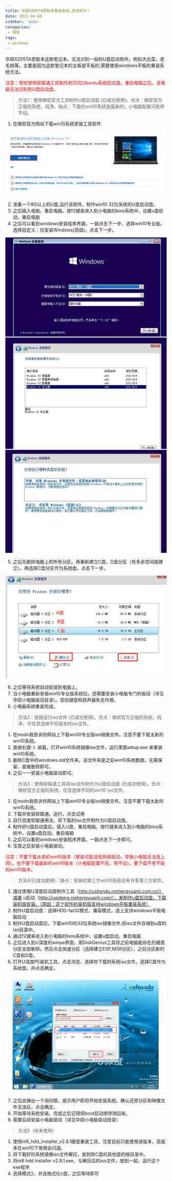 ```yaml
---
title: 华硕X205TA思聪本重装系统,亲测可行！
date: 2021-04-06
sidebar: 'auto'
categories: 
 - 随笔
tags:
 - windows
---
```



华硕X205TA思聪本这款笔记本。无法识别一般的U盘启动软件。例如大白菜，老毛桃等。主要是因为这款笔记本的主板是平板的,需要使用windows平板的重装系统方法。

<span style="color: red;">注意：曾经使用软碟通工具制作的32位Ubuntu系统启动盘。重启电脑之后，该电脑无法识别到U盘启动盘。</span>

> 方法1：使用微软官方工具制作U盘启动盘 (已成功使用)。优点：微软官方正版的系统，纯净。缺点：下载的win10系统是最新的。小电脑配置可能带不动。

1. 在微软官方网站下载win10系统安装工具软件

![20220708004620.png](../blog_img/20220708004620.png)

2. 准备一个8G以上的U盘,运行该软件。制作win10 32位系统的U盘启动盘。
3. 之后插入电脑，重启电脑。按f2键来进入到小电脑的bios系统中，设置u盘启动。重启电脑
4. 之后可以看到windows安装程序界面。一路点击下一步，选择win10专业版。选择自定义：仅安装Windows(高级)。点击下一步。

![20220708095112.png](../blog_img/20220708095112.png)
![20220708095206.png](../blog_img/20220708095206.png)
![20220708095219.png](../blog_img/20220708095219.png)

5. 之后先删除电脑上的所有分区。再重新建立C盘，D盘分区（有多余空间就建立）。再选择C盘分区作为系统盘。点击下一步。

![20220708095520.png](../blog_img/20220708095520.png)

6. 之后等待系统自动安装到电脑上。
7. 当小电脑重新安装win10专业版系统后。还需要安装小电脑专门的驱动（详见华硕小电脑驱动目录）。否则键盘和扬声器失去作用。
8. 小电脑系统重装完成。


> 方法2：直接运行iso文件 (已成功使用)。优点：微软官方正版的系统，纯净，可任意选择不同版本的iso文件。

1. 在msdn我告诉你网站上下载win10专业版iso镜像文件。注意不要下载太新的win10系统。
2. 直接右键-》装载，打开win10系统镜像iso文件，运行里面setup.exe 来重装win10系统。
3. 删除C盘中的windows.old文件夹。该文件夹是之前win10系统数据。无需保留，直接删除即可。
4. 之后一一安装小电脑驱动即可。

> 方法3：使用软碟通工具将iso文件制作为U盘启动盘 (已成功使用)。优点：微软官方正版的系统，任意选择不同的win10 iso文件。 

1. 在msdn我告诉你网站上下载win10专业版iso镜像文件。注意不要下载太新的win10系统。
2. 下载并安装软碟通。运行，点击试用
3. 自行百度软碟通用法，将下载的iso文件制作为U盘启动盘。
4. 制作好U盘启动盘后。插入U盘，重启电脑。按f2键来进入到小电脑的bios系统中，设置u盘启动。重启电脑
5. 之后可以看到windows安装程序界面。一路点击下一步即可。
6. 注意之后安装小电脑驱动。

<span style="color: red;">注意：不要下载太老的win10版本（里面可能没有网络驱动，导致小电脑无法连上网）。也不要下载最新的win10版本（小电脑配置不高，带不动）。要下载不老不新的win10版本。</span>


> 方法4(已成功使用)：缺点：安装的第三方win10系统会有许多第三方软件。

1. 通过使用U深度启动盘制作工具（http://ushendu.njshengyuanli.com.cn/）或者 u启动（http://uqidong.njshengyuanli.com/），来制作u盘启动盘。下载装机版安装。（原因：这个软件的装机版支持windows平板重装系统）
2. 制作U盘启动盘：选择HDD-fat32模式，兼容模式，选上支持windows平板电脑启动
3. 制作U盘启动盘后，下载win10的32位系统iso镜像文件,将iso文件存储到u盘的iso目录中。
4. 通过f2键来进入到小电脑的bios系统中，设置u盘启动。重启电脑
5. 之后进入到U深度的winpe界面，用DiskGenius工具将之前电脑能存在的硬盘分区全部删除。然后点击快速分区（选择建立ESP,MSR分区），之后分区新的C盘和D盘。
6. 打开U深度PE装机工具，点击浏览，选择你下载的系统iso文件。选择C盘作为系统盘。并点击确定。

![20220707230421.png](../blog_img/20220707230421.png)

7. 之后会弹出一个询问框，提示用户即将开始安装系统。确认还原分区和映像文件无误后，点击确定。
8. 开始等待系统安装。完成之后记得把boot启动顺序改回来。
9. 需要后续安装小电脑驱动（详见华硕小电脑驱动目录）

> 方法5（尚未使用）

1. 使用nt6_hdd_installer_v2.8.1硬盘重装工具，注意目前只能使用该版本，高版本在win10下使用会闪退。
2. 将下载好的系统镜像iso文件解压，放到除C盘的其他盘的根目录中。
3. 将nt6 hdd installer v2.8.1.exe，与解压后的iso文件，放到一起。运行这个exe程序
4. 选择模式2，并且格式化c盘，之后等待即可
